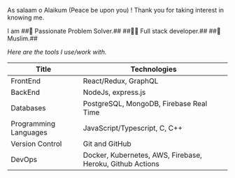 As salaam o Alaikum (Peace be upon you) ! Thank you for taking interest in knowing me.

I am
##🎲 Passionate Problem Solver.##
##👨‍💻 Full stack developer.##
##🕌 Muslim.##

_Here are the tools I use/work with._

| Title                 | Technologies                                              |
| --------------------- | --------------------------------------------------------- |
| FrontEnd              | React/Redux, GraphQL                                      |
| BackEnd               | NodeJs, express.js                                        |
| Databases             | PostgreSQL, MongoDB, Firebase Real Time                   |
| Programming Languages | JavaScript/Typescript, C, C++                             |
| Version Control       | Git and GitHub                                            |
| DevOps                | Docker, Kubernetes, AWS, Firebase, Heroku, Github Actions |
